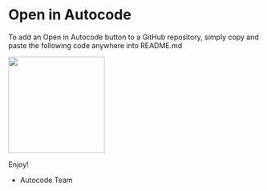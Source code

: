 Open in Autocode
================

To add an Open in Autocode button to a GitHub repository,
simply copy and paste the following code anywhere into README.md

[<img src="https://open.autocode.com/static/images/open.svg?" width="192">](https://open.autocode.com/)

Enjoy!
  - Autocode Team
